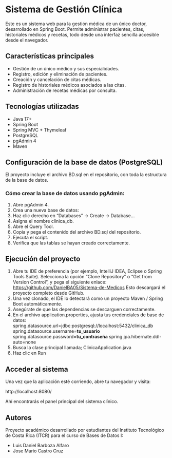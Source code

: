 # **Sistema de Gestión Clínica**
Este es un sistema web para la gestión médica de un único doctor, desarrollado en Spring Boot.
Permite administrar pacientes, citas, historiales médicos y recetas, todo desde una interfaz sencilla accesible desde el navegador.

## **Características principales**
- Gestión de un único médico y sus especialidades.
- Registro, edición y eliminación de pacientes.
- Creación y cancelación de citas médicas.
- Registro de historiales médicos asociados a las citas.
- Administración de recetas médicas por consulta.

## **Tecnologías utilizadas**
- Java 17+
- Spring Boot
- Spring MVC + Thymeleaf
- PostgreSQL
- pgAdmin 4
- Maven

## **Configuración de la base de datos (PostgreSQL)**
El proyecto incluye el archivo BD.sql en el repositorio, con toda la estructura de la base de datos.

### **Cómo crear la base de datos usando pgAdmin:**
1. Abre pgAdmin 4.
2. Crea una nueva base de datos:
3. Haz clic derecho en “Databases” → Create → Database...
4. Asigna el nombre clinica_db.
5. Abre el Query Tool.
6. Copia y pega el contenido del archivo BD.sql del repositorio.
7. Ejecuta el script.
8. Verifica que las tablas se hayan creado correctamente.

## **Ejecución del proyecto**
1. Abre tu IDE de preferencia (por ejemplo, IntelliJ IDEA, Eclipse o Spring Tools Suite).
Selecciona la opción “Clone Repository” o “Get from Version Control”, y pega el siguiente enlace:
https://github.com/DanielBA05/Sistema-de-Medicos
Esto descargará el proyecto completo desde GitHub.
3. Una vez clonado, el IDE lo detectará como un proyecto Maven / Spring Boot automáticamente.
4. Asegúrate de que las dependencias se descarguen correctamente.
5. En el archivo application.properties, ajusta tus credenciales de base de datos:
spring.datasource.url=jdbc:postgresql://localhost:5432/clinica_db
spring.datasource.username=**tu_usuario**
spring.datasource.password=**tu_contraseña**
spring.jpa.hibernate.ddl-auto=none
6. Busca la clase principal llamada; ClinicaApplication.java
7. Haz clic en Run

## **Acceder al sistema**
Una vez que la aplicación esté corriendo, abre tu navegador y visita:

http://localhost:8080/

Ahí encontrarás el panel principal del sistema clínico.

## Autores
Proyecto académico desarrollado por estudiantes del Instituto Tecnológico de Costa Rica (ITCR)
para el curso de Bases de Datos I:

- Luis Daniel Barboza Alfaro
- Jose Mario Castro Cruz
